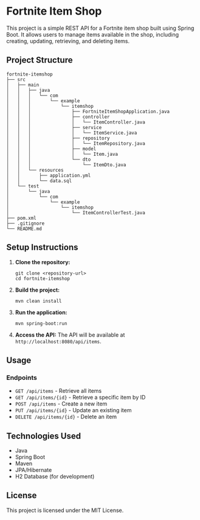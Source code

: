 # Fortnite Item Shop

This project is a simple REST API for a Fortnite item shop built using Spring Boot. It allows users to manage items available in the shop, including creating, updating, retrieving, and deleting items.

## Project Structure

```
fortnite-itemshop
├── src
│   ├── main
│   │   ├── java
│   │   │   └── com
│   │   │       └── example
│   │   │           └── itemshop
│   │   │               ├── FortniteItemShopApplication.java
│   │   │               ├── controller
│   │   │               │   └── ItemController.java
│   │   │               ├── service
│   │   │               │   └── ItemService.java
│   │   │               ├── repository
│   │   │               │   └── ItemRepository.java
│   │   │               ├── model
│   │   │               │   └── Item.java
│   │   │               └── dto
│   │   │                   └── ItemDto.java
│   │   └── resources
│   │       ├── application.yml
│   │       └── data.sql
│   └── test
│       └── java
│           └── com
│               └── example
│                   └── itemshop
│                       └── ItemControllerTest.java
├── pom.xml
├── .gitignore
└── README.md
```

## Setup Instructions

1. **Clone the repository:**
   ```
   git clone <repository-url>
   cd fortnite-itemshop
   ```

2. **Build the project:**
   ```
   mvn clean install
   ```

3. **Run the application:**
   ```
   mvn spring-boot:run
   ```

4. **Access the API:**
   The API will be available at `http://localhost:8080/api/items`.

## Usage

### Endpoints

- `GET /api/items` - Retrieve all items
- `GET /api/items/{id}` - Retrieve a specific item by ID
- `POST /api/items` - Create a new item
- `PUT /api/items/{id}` - Update an existing item
- `DELETE /api/items/{id}` - Delete an item

## Technologies Used

- Java
- Spring Boot
- Maven
- JPA/Hibernate
- H2 Database (for development)

## License

This project is licensed under the MIT License.